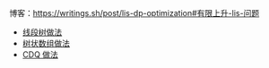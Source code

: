 博客：https://writings.sh/post/lis-dp-optimization#有限上升-lis-问题

- [线段树做法](main.cc)
- [树状数组做法](main-bit.cc)
- [CDQ 做法](main-cdq.cc)
